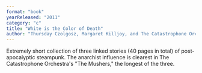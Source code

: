 ```yaml
---
format: "book"
yearReleased: "2011"
category: "c"
title: "White is the Color of Death"
author: "Thursday Czolgosz, Margaret Killjoy, and The Catastrophone Orchestra"
---
```

Extremely short collection of three linked stories (40  pages in total) of post-apocalyptic steampunk. The anarchist influence is  clearest in The Catastrophone Orchestra's "The Mushers," the longest of the  three.
 
 